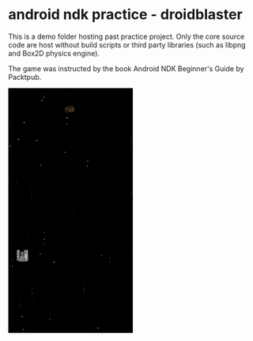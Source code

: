 # android ndk practice - droidblaster
This is a demo folder hosting past practice project. Only the core source code are host without build scripts or third party libraries (such as libpng and Box2D physics engine).

The game was instructed by the book Android NDK Beginner's Guide by Packtpub.

<img src="sample/droid_blaster_game.gif" width="50%" alt="Droid Blaster Game Scene">



